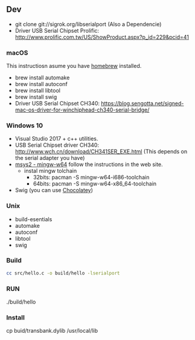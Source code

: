 #

## Dev

- git clone git://sigrok.org/libserialport (Also a Dependencie)
- Driver USB Serial Chipset Prolific: <http://www.prolific.com.tw/US/ShowProduct.aspx?p_id=229&pcid=41>

### macOS

This instructiosn asume you have [homebrew](https://brew.sh/) installed.

- brew install automake
- brew install autoconf
- brew install libtool
- brew install swig
- Driver USB Serial Chipset CH340: <https://blog.sengotta.net/signed-mac-os-driver-for-winchiphead-ch340-serial-bridge/>

### Windows 10

- Visual Studio 2017 + c++ utilities.
- USB Serial Chipset driver CH340: <http://www.wch.cn/download/CH341SER_EXE.html> (This depends on the serial adapter you have)
- [msys2 - mingw-w64](http://www.msys2.org/) follow the instructions in the web site.
    - instal mingw tolchain
        - 32bits: pacman -S mingw-w64-i686-toolchain
        - 64bits: pacman -S mingw-w64-x86_64-toolchain
- Swig (you can use [Chocolatey](https://chocolatey.org/))

### Unix

- build-esentials
- automake
- autoconf
- libtool
- swig


### Build

```bash
cc src/hello.c -o build/hello -lserialport
```

### RUN

./build/hello

### Install

cp buid/transbank.dylib /usr/local/lib
